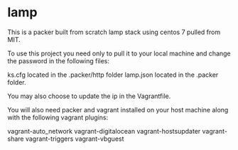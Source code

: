 # lamp

This is a packer built from scratch lamp stack using centos 7 pulled from MIT.

To use this project you need only to pull it to your local machine and change the password in the following files:

ks.cfg located in the .packer/http folder
lamp.json located in the .packer folder.

You may also choose to update the ip in the Vagrantfile.

You will also need packer and vagrant installed on your host machine along with the following vagrant plugins:

  vagrant-auto_network
  vagrant-digitalocean
  vagrant-hostsupdater
  vagrant-share
  vagrant-triggers
  vagrant-vbguest
  
